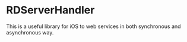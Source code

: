 RDServerHandler
===============

This is a useful library for iOS to web services in both synchronous and asynchronous way.
